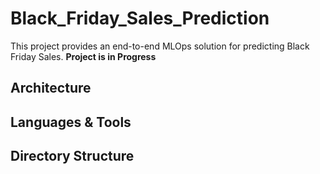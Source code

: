# Black_Friday_Sales_Prediction
This project provides an end-to-end MLOps solution for predicting Black Friday Sales.
**Project is in Progress**

## Architecture

## Languages & Tools

## Directory Structure



